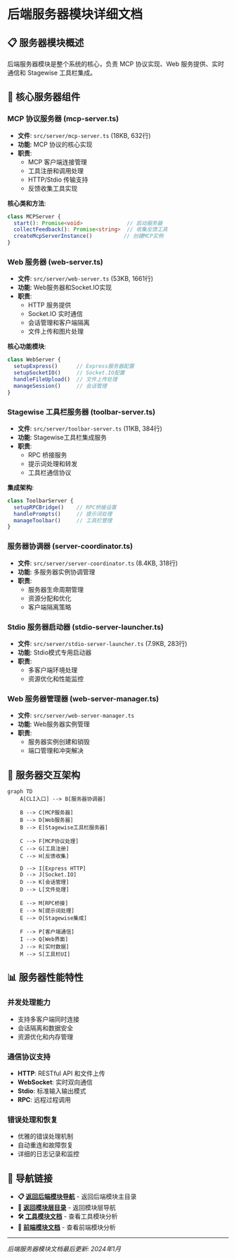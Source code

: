 # 后端服务器模块详细文档

## 📋 服务器模块概述

后端服务器模块是整个系统的核心，负责 MCP 协议实现、Web 服务提供、实时通信和 Stagewise 工具栏集成。

## 🔧 核心服务器组件

### MCP 协议服务器 (mcp-server.ts)
- **文件**: `src/server/mcp-server.ts` (18KB, 632行)
- **功能**: MCP 协议的核心实现
- **职责**:
  - MCP 客户端连接管理
  - 工具注册和调用处理
  - HTTP/Stdio 传输支持
  - 反馈收集工具实现

**核心类和方法**:
```typescript
class MCPServer {
  start(): Promise<void>              // 启动服务器
  collectFeedback(): Promise<string>  // 收集反馈工具
  createMcpServerInstance()          // 创建MCP实例
}
```

### Web 服务器 (web-server.ts)
- **文件**: `src/server/web-server.ts` (53KB, 1661行)
- **功能**: Web服务器和Socket.IO实现
- **职责**:
  - HTTP 服务提供
  - Socket.IO 实时通信
  - 会话管理和客户端隔离
  - 文件上传和图片处理

**核心功能模块**:
```typescript
class WebServer {
  setupExpress()      // Express服务器配置
  setupSocketIO()     // Socket.IO配置
  handleFileUpload()  // 文件上传处理
  manageSession()     // 会话管理
}
```

### Stagewise 工具栏服务器 (toolbar-server.ts)
- **文件**: `src/server/toolbar-server.ts` (11KB, 384行)
- **功能**: Stagewise工具栏集成服务
- **职责**:
  - RPC 桥接服务
  - 提示词处理和转发
  - 工具栏通信协议

**集成架构**:
```typescript
class ToolbarServer {
  setupRPCBridge()    // RPC桥接设置
  handlePrompts()     // 提示词处理
  manageToolbar()     // 工具栏管理
}
```

### 服务器协调器 (server-coordinator.ts)
- **文件**: `src/server/server-coordinator.ts` (8.4KB, 318行)
- **功能**: 多服务器实例协调管理
- **职责**:
  - 服务器生命周期管理
  - 资源分配和优化
  - 客户端隔离策略

### Stdio 服务器启动器 (stdio-server-launcher.ts)
- **文件**: `src/server/stdio-server-launcher.ts` (7.9KB, 283行)
- **功能**: Stdio模式专用启动器
- **职责**:
  - 多客户端环境处理
  - 资源优化和性能监控

### Web 服务器管理器 (web-server-manager.ts)
- **文件**: `src/server/web-server-manager.ts`
- **功能**: Web服务器实例管理
- **职责**:
  - 服务器实例创建和销毁
  - 端口管理和冲突解决

## 🔄 服务器交互架构

```mermaid
graph TD
    A[CLI入口] --> B[服务器协调器]
    
    B --> C[MCP服务器]
    B --> D[Web服务器]
    B --> E[Stagewise工具栏服务器]
    
    C --> F[MCP协议处理]
    C --> G[工具注册]
    C --> H[反馈收集]
    
    D --> I[Express HTTP]
    D --> J[Socket.IO]
    D --> K[会话管理]
    D --> L[文件处理]
    
    E --> M[RPC桥接]
    E --> N[提示词处理]
    E --> O[Stagewise集成]
    
    F --> P[客户端通信]
    I --> Q[Web界面]
    J --> R[实时数据]
    M --> S[工具栏UI]
```

## 📊 服务器性能特性

### 并发处理能力
- 支持多客户端同时连接
- 会话隔离和数据安全
- 资源优化和内存管理

### 通信协议支持
- **HTTP**: RESTful API 和文件上传
- **WebSocket**: 实时双向通信
- **Stdio**: 标准输入输出模式
- **RPC**: 远程过程调用

### 错误处理和恢复
- 优雅的错误处理机制
- 自动重连和故障恢复
- 详细的日志记录和监控

## 🧭 导航链接

- **📋 [返回后端模块导航](../index.md)** - 返回后端模块主目录
- **🔧 [返回模块层目录](../../index.md)** - 返回模块层导航
- **🛠️ [工具模块文档](../工具/index.md)** - 查看工具模块分析
- **🎨 [前端模块文档](../../前端模块/index.md)** - 查看前端模块分析

---

*后端服务器模块文档最后更新: 2024年1月* 